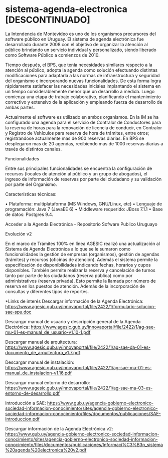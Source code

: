 # sistema-agenda-electronica [DESCONTINUADO]

La Intendencia de Montevideo es uno de los organismos precursores del software público en Uruguay. El sistema de agenda electrónica fue desarrollado durante 2008 con el objetivo de organizar la atención al público brindando un servicio individual y personalizado, siendo liberado como Software Público a comienzos de 2010.

Tiempo después, el BPS, que tenía necesidades similares respecto a la atención al público, adopta la agenda como solución efectuando distintas modificaciones para adaptarla a las normas de infraestructura y seguridad del organismo e incorporando nuevas funcionalidades. De esta forma logra rápidamente satisfacer las necesidades iniciales implantando el sistema en un tiempo considerablemente menor que un desarrollo a medida. Luego comienza una etapa de trabajo colaborativo, planificando el mantenimiento correctivo y extensivo de la aplicación y empleando fuerza de desarrollo de ambas partes.

Actualmente el software es utilizado en ambos organismos. En la IM se ha configurado una agenda para el servicio de Contralor de Conductores para la reserva de horas para la renovación de licencia de conducir, en Contralor y Registro de Vehículos para reserva de hora de trámites, entre otros; registrandose actualmente mas de 900 reservas diarias. En BPS se desplegaron mas de 20 agendas, recibiendo mas de 1000 reservas diarias a través de distintos canales.

Funcionalidades

Entre sus principales funcionalidades se encuentra la configuración de recursos (locales de atención al público y un grupo de abogados), el ingreso de información de reservas por parte del ciudadano y su validación por parte del Organismo.

Características técnicas:

• Plataforma: multiplataforma (MS Windows, GNU/Linux, etc)
• Lenguaje de programación: Java 7 (JavaEE 6)
• Middleware requerido: JBoss 7.1.1
• Base de datos: Postgres 9.4.

Acceder a la Agenda Electrónica - Repositorio Sofware Publico Uruguayo

Evolución v2

En el marco de Trámites 100% en línea AGESIC realizó una actualización al Sistema de Agenda Electrónica a lo que se le sumaron como funcionalidades la gestión de empresas (organismos), gestión de agendas (trámites) y recursos (oficinas de atención). Además el sistema permite la especificación de disponibilidades indicando fechas, horarios y cupos disponibles. También permite realizar la reserva y cancelación de turnos tanto por parte de los ciudadanos (reserva pública) como por administrativos (reserva privada). Esto permite la llamada por número de reserva en los puestos de atención. Además de la incorporación de consultas y diferentes tipos de reportes.

*Links de interés
Descargar información de la Agenda Electrónica: https://www.agesic.gub.uy/innovaportal/file/2422/1/formulario-solucion-sae-spu.doc

Descargar manual de usuario y descripción general de la Agenda Electrónica: https://www.agesic.gub.uy/innovaportal/file/2422/1/ag-sae-mu-01-es-manual_de_usuario-v1.10-1.pdf

Descargar manual de arquitectura: https://www.agesic.gub.uy/innovaportal/file/2422/1/ag-sae-da-01-es-documento_de_arquitectura_v1.7.pdf

Descargar manual de instalación: https://www.agesic.gub.uy/innovaportal/file/2422/1/ag-sae-ma-01-es-manual_de_instalacion-v1.16.pdf

Descargar manual entorno de desarrollo: https://www.agesic.gub.uy/innovaportal/file/2422/1/ag-sae-ma-03-es-entorno-de-desarrollo.pdf

Introducción a SAE: https://www.gub.uy/agencia-gobierno-electronico-sociedad-informacion-conocimiento/sites/agencia-gobierno-electronico-sociedad-informacion-conocimiento/files/documentos/publicaciones/SAE-Introduccion.pdf

Descargar información de la Agenda Electrónica v2: https://www.gub.uy/agencia-gobierno-electronico-sociedad-informacion-conocimiento/sites/agencia-gobierno-electronico-sociedad-informacion-conocimiento/files/documentos/publicaciones/Informaci%C3%B3n_sistema%20agenda%20electronica%20v2.pdf
